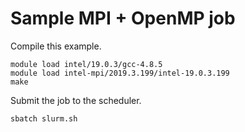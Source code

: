# Sample MPI + OpenMP job

Compile this example.

```shell
module load intel/19.0.3/gcc-4.8.5
module load intel-mpi/2019.3.199/intel-19.0.3.199
make
```

Submit the job to the scheduler.

```
sbatch slurm.sh
```
